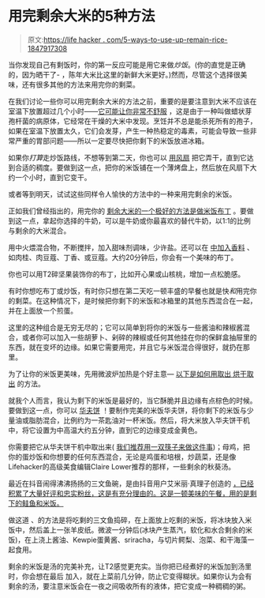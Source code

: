 # 用完剩余大米的5种方法

> 原文:[https://life hacker . com/5-ways-to-use-up-remain-rice-1847917308](https://lifehacker.com/5-ways-to-use-up-leftover-rice-1847917308)

当你发现自己有剩饭时，你的第一反应可能是用它来做*炒饭*。(你的直觉是正确的，因为晒干了- ，陈年大米比这里的新鲜大米更好。)然而，尽管这个选择很美味，还有很多其他的方法来用完你的剩菜。

在我们讨论一些你可以用完剩余大米的方法之前，重要的是要注意到大米不应该在室温下放置超过几个小时——[它可能让你非常不舒服](https://lifehacker.com/leftover-rice-could-make-you-very-sick-1793530699) ，这是由于一种叫做蜡状芽孢杆菌的病原体，它经常在干燥的大米中发现。烹饪并不总是能杀死所有的孢子，如果在室温下放置太久，它们会发芽，产生一种热稳定的毒素，可能会导致一些非常严重的胃部问题——所以一定要尽快把你剩下的米饭放进冰箱。

如果你*打算*走炒饭路线，不想等到第二天，你也可以 [用风扇](https://lifehacker.com/make-perfect-fried-rice-with-help-from-a-small-fan-1759964474) 把它弄干，直到它达到合适的稠度。要做到这一点，把你的米饭铺在一个薄烤盘上，然后放在风扇下大约一个小时，直到它变干。

或者等到明天，试试这些同样令人愉快的方法中的一种来用完剩余的米饭。

正如我们曾经指出的，用完你的 [剩余大米的一个极好的方法是做米饭布丁](https://lifehacker.com/turn-leftover-rice-into-delectably-sweet-rice-pudding-1792767925) 。要做到这一点，拿起你选择的牛奶，可以是牛奶或你最喜欢的替代牛奶，以1:1的比例与剩余的大米混合。

用中火煨混合物，不断搅拌，加入甜味剂调味，少许盐。还可以在 [中加入香料](https://www.themediterraneandish.com/easy-rice-pudding-recipe/) 、如肉桂、肉豆蔻、丁香、或豆蔻。大约20分钟后，你会有一个美味的布丁。

你也可以用T2碎坚果装饰你的布丁，比如开心果或山核桃，增加一点松脆感。

有时你想吃布丁或炒饭，有时你只想在第二天吃一顿丰盛的早餐也就是快*和*用完你的剩菜。在这种情况下，是时候把你剩下的米饭和冰箱里的其他东西混合在一起，并在上面放一个煎蛋。

这里的这种组合是无穷无尽的；它可以简单到将你的米饭与一些酱油和辣椒酱混合，或者你可以加入一些胡萝卜、剁碎的辣椒或任何其他挂在你的保鲜盒抽屉里的东西，就在变坏的边缘。如果它需要用完，并且它与米饭混合得很好，就扔在那里。

为了让你的米饭更美味，先用微波炉加热是个好主意— [以下是如何用取出 烘干取出](https://lifehacker.com/how-to-microwave-leftover-pasta-and-rice-without-drying-1847861699) 的方法。

就我个人而言，我认为剩下的米饭是最好的，当它酥脆并且边缘有点棕色的时候。要做到这一点，你可以 [华夫饼](https://lifehacker.com/you-should-waffle-some-rice-yes-you-should-1846715704) ！要制作完美的米饭华夫饼，将你剩下的米饭与少量油或脂肪混合，比例约为一茶匙油对一杯米饭。然后，将大米放入华夫饼干机中，将它设置为中高温大约五分钟，直到它的边缘变成金黄色。

你需要把它从华夫饼干机中取出来( [我们推荐用一双筷子来做这件事](https://lifehacker.com/you-should-waffle-some-rice-yes-you-should-1846715704))；母鸡，把你的蛋炒饭和你想要的任何东西混合，无论是鸡蛋和培根，炒蔬菜，还是像Lifehacker的高级美食编辑Claire Lower推荐的那样，一些剩余的秋葵汤。

最近在抖音闹得沸沸扬扬的三文鱼碗，是由抖音用户艾米丽·真理子创造的 [，已经积累了大量好评和忠实粉丝，这是有充分理由的。这是一顿美味的午餐，用的是剩下的鲑鱼和米饭。](https://www.tiktok.com/@emilymariko?)

做这道 、的方法是将吃剩的三文鱼捣碎，在上面放上吃剩的米饭，将冰块放入米饭中，然后盖上一张羊皮纸。微波一分钟后(冰块产生蒸汽，软化和水合剩余的米饭)，在上浇上酱油、Kewpie蛋黄酱、sriracha，与切片鳄梨、泡菜、和干海藻一起食用。

剩余的米饭是汤的完美补充，让T2感觉更充实。当你把已经煮好的米饭加到汤里时，你会想在最后 加入，就在上菜前几分钟，防止它变得糊状。如果你认为会有剩余的汤，要注意米饭会在一夜之间吸收所有的液体，把它变成一种稠稠的粥。